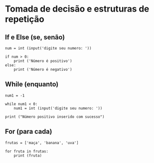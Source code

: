 # Tomada de decisão e estruturas de repetição

## If e Else (se, senão)
    num = int (input('digite seu numero: '))

    if num > 0:
        print ('Número é positivo') 
    else:
        print ('Número é negativo') 

## While (enquanto)
    num1 = -1

    while num1 < 0: 
        num1 = int (input('digite seu numero: '))

    print ("Número positivo inserido com sucesso")

## For (para cada)   
    frutas = ['maça', 'banana', 'uva'] 

    for fruta in frutas: 
        print (fruta)
